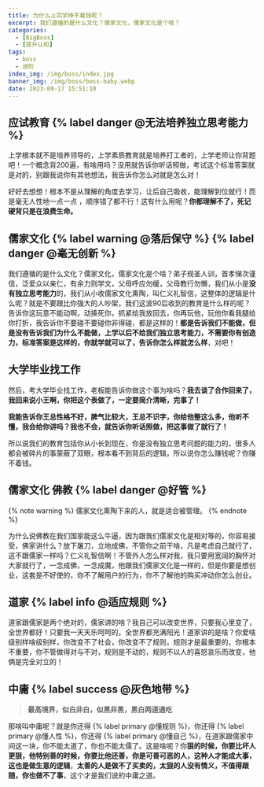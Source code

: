 ```yaml
---
title: 为什么上完学挣不着钱呢？
excerpt: 我们遵循的是什么文化？儒家文化，儒家文化是个啥？
categories:
  - [BigBoss]
  - [提升认知]
tags:
  - boss
  - 进阶
index_img: /img/boss/index.jpg
banner_img: /img/boss/boss-baby.webp
date: 2023-09-17 15:51:10
---
```


## 应试教育 {% label danger @无法培养独立思考能力 %}

上学根本就不是培养领导的，上学素质教育就是培养打工者的，上学老师让你背题吧！一个概念背200遍，有啥用吗？没用就告诉你听话照做，考试这个标准答案就是对的，别跟我说你有其他想法，我告诉你怎么对就是怎么对！

好好去想想！根本不是从理解的角度去学习，让后自己吸收，能理解到位就行！而是毫无人性地一点一点 ，顺序错了都不行！这有什么用呢？<b class=danger-text>你都理解不了，死记硬背只是在浪费生命。</b>

## 儒家文化 {% label warning @落后保守 %} {% label danger @毫无创新 %}
我们遵循的是什么文化？儒家文化，儒家文化是个啥？弟子规圣人训，首孝悌次谨信，泛爱众以亲仁，有余力则学文，父母呼应勿缓，父母教行勿懒，我们从小是<b class=danger-text>没有独立思考能力</b>的，我们从小收儒家文化熏陶，叫仁义礼智信，这整体的逻辑是什么呢？就是不要跟比你强大的人吵架，我们这波90后收到的教育是什么样的呢？告诉你这玩意不能动啊，动揍死你，抓紧给我放回去，你再玩他，玩他你看我腿给你打折，我告诉你不要碰不要碰你非得碰，都是这样的！<b class=info-text>都是告诉我们不能做，但是没有告诉我们为什么不能做，上学以后不给我们独立思考能力，不需要你有创造力，标准答案是这样的，你就学就可以了，告诉你怎么样就怎么样</b>，对吧！

## 大学毕业找工作

然后，考大学毕业找工作，老板能告诉你做这个事为啥吗？<b class=success-text>我去谈了合作回来了，我回来说小王啊，你把这个表做了，一定要简介清晰，完事了！</b>

<b class=warning-text>我能告诉你王总性格不好，脾气比较大，王总不识字，你给他整这么多，他听不懂，我会给你讲吗？我也不会，就告诉你听话照做，把这事做了就行了！</b>

所以说我们的教育包括你从小长到现在，你是没有独立思考问题的能力的，很多人都会被碎片的事蒙蔽了双眼，根本看不到背后的逻辑，所以说你怎么赚钱呢？你赚不着钱。

## 儒家文化 佛教 {% label danger @好管 %}

{% note warning %}
儒家文化熏陶下来的人，就是适合被管理。
{% endnote %}

为什么说佛教在我们国家能这么牛逼，因为跟我们儒家文化是相对等的，你容易接受，佛家讲什么？放下屠刀，立地成佛，不管你之前干啥，凡是考虑自己就行了，这不跟儒家一样吗？仁义礼智信啊！不管外人怎么样对我，我只要用宽阔的胸怀对大家就行了，一念成佛，一念成魔，他跟我们儒家文化是一样的，但是你要是想创业，这套是不好使的，你不了解用户的行为，你不了解他的购买冲动你怎么创业。

## 道家 {% label info @适应规则 %}
道家跟儒家是两个绝对的，儒家讲的啥？我自己可以改变世界，只要我心里变了，全世界都好！只要我一天天乐呵呵的，全世界都充满阳光！道家讲的是啥？你爱啥级别样啥级别样，你改变不了社会，你改变不了规则，规则才是最重要的，你根本不重要，你不管做得对与不对，规则是不动的，规则不以人的喜怒哀乐而改变，他俩是完全对立的！

## 中庸 {% label success @灰色地带 %}

> <b class=success-text>最高境界，似白非白，似黑非黑，黑白两道通吃</b>

那啥叫中庸呢？就是你还得 {% label primary @懂规则 %}，你还得 {% label primary @懂人性 %}，你还得 {% label primary @懂自己 %}，在道家跟儒家中间这一块，你不能太道了，你也不能太儒了。这是啥呢？你<b class=warning-text>狠的时候，你要比坏人更狠，他特别善的时候，你要比他还善，你是可善可恶的人，这种人才能成大事，这也是做生意的逻辑</b>，<b class=info-text>太善的人是做不了买卖的，太狠的人没有情义，不值得跟随，你也做不了事</b>，这个才是我们说的中庸之道。
